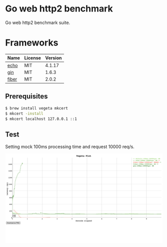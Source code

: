 # Go web http2 benchmark

Go web http2 benchmark suite.

# Frameworks

| Name                       | License           | Version          |
| ---------------------------| ----------------- | ---------------- |
| [echo]                     | MIT               | 4.1.17           |
| [gin]                      | MIT               | 1.6.3            |
| [fiber]                    | MIT               | 2.0.2            |

[echo]: https://github.com/labstack/echo
[gin]: https://github.com/gin-gonic/gin
[fiber]: https://github.com/gofiber/fiber


## Prerequisites

```sh
$ brew install vegeta mkcert
$ mkcert -install
$ mkcert localhost 127.0.0.1 ::1
```

## Test

Setting mock 100ms processing time and request 10000 req/s.

[![100ms-10000tps](report/plot-100ms-10000tps.png)](https://htmlpreview.github.io/?https://github.com/iwaltgen/go-web-benchmark/blob/master/report/plot-100ms-10000tps.html)
